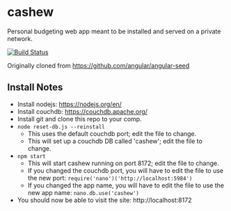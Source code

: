# cashew
Personal budgeting web app meant to be installed and served on a private network.

[![Build Status](https://travis-ci.org/ynagasaki/cashew.svg?branch=master)](https://travis-ci.org/ynagasaki/cashew)

Originally cloned from https://github.com/angular/angular-seed

## Install Notes
* Install nodejs: https://nodejs.org/en/
* Install couchdb: https://couchdb.apache.org/
* Install git and clone this repo to your comp.
* `node reset-db.js --reinstall`
  * This uses the default couchdb port; edit the file to change.
  * This will set up a couchdb DB called 'cashew'; edit the file to change.
* `npm start`
  * This will start cashew running on port 8172; edit the file to change.
  * If you changed the couchdb port, you will have to edit the file to use the new port: `require('nano')('http://localhost:5984')`
  * If you changed the app name, you will have to edit the file to use the new app name: `nano.db.use('cashew')`
* You should now be able to visit the site: http://localhost:8172
